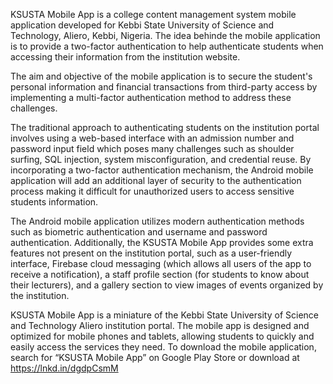 KSUSTA Mobile App is a college content management system mobile application developed for Kebbi State University of Science and Technology, Aliero, Kebbi, Nigeria. The idea behinde the mobile application is to provide a two-factor authentication to help authenticate students when accessing their information from the institution website.

The aim and objective of the mobile application is to secure the student's personal information and financial transactions from third-party access by implementing a multi-factor authentication method to address these challenges.

The traditional approach to authenticating students on the institution portal involves using a web-based interface with an admission number and password input field which poses many challenges such as shoulder surfing, SQL injection, system misconfiguration, and credential reuse. By incorporating a two-factor authentication mechanism, the Android mobile application will add an additional layer of security to the authentication process making it difficult for unauthorized users to access sensitive students information.

The Android mobile application utilizes modern authentication methods such as biometric authentication and username and password authentication. Additionally, the KSUSTA Mobile App provides some extra features not present on the institution portal, such as a user-friendly interface, Firebase cloud messaging (which allows all users of the app to receive a notification), a staff profile section (for students to know about their lecturers), and a gallery section to view images of events organized by the institution.

KSUSTA Mobile App is a miniature of the Kebbi State University of Science and Technology Aliero institution portal. The mobile app is designed and optimized for mobile phones and tablets, allowing students to quickly and easily access the services they need. To download the mobile application, search for “KSUSTA Mobile App” on Google Play Store or download at https://lnkd.in/dgdpCsmM

